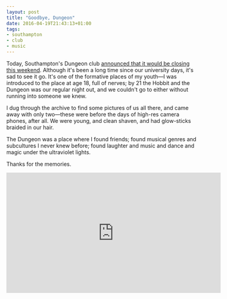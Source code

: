 ```yaml
---
layout: post
title: "Goodbye, Dungeon"
date: 2016-04-19T21:43:13+01:00
tags:
- southampton
- club
- music
---
```


Today, Southampton's Dungeon club [announced that it would be closing this weekend](https://www.facebook.com/groups/thedungeonclub/permalink/10153618717957183/). Although it's been a long time since our university days, it's sad to see it go. It's one of the formative places of my youth&mdash;I was introduced to the place at age 18, full of nerves; by 21 the Hobbit and the Dungeon was our regular night out, and we couldn't go to either without running into someone we knew.

I dug through the archive to find some pictures of us all there, and came away with only two&mdash;these were before the days of high-res camera phones, after all. We were young, and clean shaven, and had glow-sticks braided in our hair.

The Dungeon was a place where I found friends; found musical genres and subcultures I never knew before; found laughter and music and dance and magic under the ultraviolet lights.

Thanks for the memories.

<center><iframe width="560" height="315" src="https://www.youtube.com/embed/NIUc4NZsCCw" frameborder="0" allowfullscreen></iframe></center>
